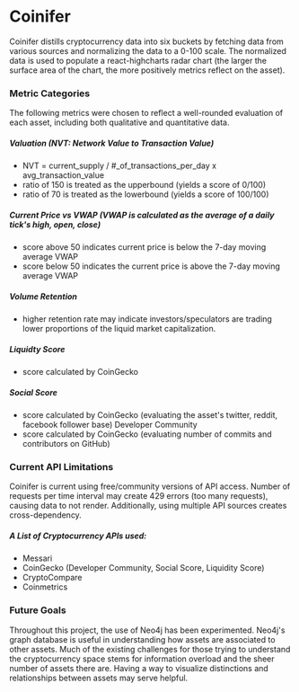 # Coinifer

Coinifer distills cryptocurrency data into six buckets by fetching data from various sources and normalizing the data to a 0-100 scale.
The normalized data is used to populate a react-highcharts radar chart (the larger the surface area of the chart, the more positively metrics reflect on the asset).


### Metric Categories
The following metrics were chosen to reflect a well-rounded evaluation of each asset, including both qualitative and quantitative data. 

##### Valuation (NVT: Network Value to Transaction Value)
* NVT = current_supply / #_of_transactions_per_day x avg_transaction_value
* ratio of 150 is treated as the upperbound (yields a score of 0/100)
* ratio of 70 is treated as the lowerbound (yields a score of 100/100)

##### Current Price vs VWAP (VWAP is calculated as the average of a daily tick's high, open, close)
* score above 50 indicates current price is below the 7-day moving average VWAP 
* score below 50 indicates the current price is above the 7-day moving average VWAP

##### Volume Retention
* higher retention rate may indicate investors/speculators are trading lower proportions of the liquid market capitalization.

##### Liquidty Score
* score calculated by CoinGecko

##### Social Score
* score calculated by CoinGecko (evaluating the asset's twitter, reddit, facebook follower base)
Developer Community
* score calculated by CoinGecko (evaluating number of commits and contributors on GitHub)

### Current API Limitations

Coinifer is current using free/community versions of API access. Number of requests per time interval may create 429 errors (too many requests), causing data to not render.
Additionally, using multiple API sources creates cross-dependency.

##### A List of Cryptocurrency APIs used:
* Messari
* CoinGecko (Developer Community, Social Score, Liquidity Score)
* CryptoCompare
* Coinmetrics


### Future Goals

Throughout this project, the use of Neo4j has been experimented. Neo4j's graph database is useful in understanding how assets are associated to other assets.
Much of the existing challenges for those trying to understand the cryptocurrency space stems for information overload and the sheer number of assets there are.
Having a way to visualize distinctions and relationships between assets may serve helpful.

